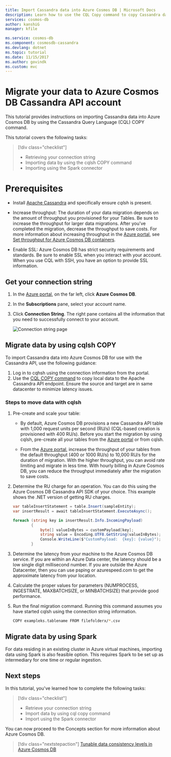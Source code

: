```yaml
---
title: Import Cassandra data into Azure Cosmos DB | Microsoft Docs
description: Learn how to use the CQL Copy command to copy Cassandra data into Azure Cosmos DB.
services: cosmos-db
author: kanshiG
manager: kfile

ms.service: cosmos-db
ms.component: cosmosdb-cassandra
ms.devlang: dotnet
ms.topic: tutorial
ms.date: 11/15/2017
ms.author: govindk
ms.custom: mvc
---
```

# Migrate your data to Azure Cosmos DB Cassandra API account

This tutorial provides instructions on importing Cassandra data into Azure Cosmos DB by using the Cassandra Query Language (CQL) COPY command. 

This tutorial covers the following tasks:

> [!div class="checklist"]
> * Retrieving your connection string
> * Importing data by using the cqlsh COPY command
> * Importing using the Spark connector 

# Prerequisites

* Install [Apache Cassandra](http://cassandra.apache.org/download/) and specifically ensure *cqlsh* is present.  

* Increase throughput: The duration of your data migration depends on the amount of throughput you provisioned for your Tables. Be sure to increase the throughput for larger data migrations. After you've completed the migration, decrease the throughput to save costs. For more information about increasing throughput in the [Azure portal](https://portal.azure.com), see [Set throughput for Azure Cosmos DB containers](set-throughput.md).  

* Enable SSL: Azure Cosmos DB has strict security requirements and standards. Be sure to enable SSL when you interact with your account. When you use CQL with SSH, you have an option to provide SSL information. 

## Get your connection string

1. In the [Azure portal](https://portal.azure.com), on the far left, click **Azure Cosmos DB**.

2. In the **Subscriptions** pane, select your account name.

3. Click **Connection String**. The right pane contains all the information that you need to successfully connect to your account.

    ![Connection string page](./media/cassandra-import-data/keys.png)

## Migrate data by using cqlsh COPY

To import Cassandra data into Azure Cosmos DB for use with the Cassandra API, use the following guidance:

1. Log in to cqhsh using the connection information from the portal.
2. Use the [CQL COPY command](http://cassandra.apache.org/doc/latest/tools/cqlsh.html#cqlsh) to copy local data to the Apache Cassandra API endpoint. Ensure the source and target are in same datacenter to minimize latency issues.

### Steps to move data with cqlsh

1. Pre-create and scale your table:
    * By default, Azure Cosmos DB provisions a new Cassandra API table with 1,000 request units per second (RU/s) (CQL-based creation is provisioned with 400 RU/s). Before you start the migration by using cqlsh, pre-create all your tables from the [Azure portal](https://portal.azure.com) or from cqlsh. 

    * From the [Azure portal](https://portal.azure.com), increase the throughput of your tables from the default throughput (400 or 1000 RU/s) to 10,000 RU/s for the duration of migration. With the higher throughput, you can avoid rate limiting and migrate in less time. With hourly billing in Azure Cosmos DB, you can reduce the throughput immediately after the migration to save costs.

2. Determine the RU charge for an operation. You can do this using the Azure Cosmos DB Cassandra API SDK of your choice. This example shows the .NET version of getting RU charges. 

    ```csharp
    var tableInsertStatement = table.Insert(sampleEntity);
    var insertResult = await tableInsertStatement.ExecuteAsync();

    foreach (string key in insertResult.Info.IncomingPayload)
            {
                byte[] valueInBytes = customPayload[key];
                string value = Encoding.UTF8.GetString(valueInBytes);
                Console.WriteLine($"CustomPayload:  {key}: {value}");
            }
 
    ``` 

3. Determine the latency from your machine to the Azure Cosmos DB service. If you are within an Azure Data center, the latency should be a low single digit millisecond number. If you are outside the Azure Datacenter, then you can use psping or azurespeed.com to get the approximate latency from your location.   

4. Calculate the proper values for parameters (NUMPROCESS, INGESTRATE, MAXBATCHSIZE, or MINBATCHSIZE) that provide good performance. 

5. Run the final migration command. Running this command assumes you have started cqlsh using the connection string information.

   ```bash
   COPY exampleks.tablename FROM filefolderx/*.csv 
   ```

## Migrate data by using Spark

For data residing in an existing cluster in Azure virtual machines, importing data using Spark is also feasible option. This requires Spark to be set up as intermediary for one time or regular ingestion. 

## Next steps

In this tutorial, you've learned how to complete the following tasks:

> [!div class="checklist"]
> * Retrieve your connection string
> * Import data by using cql copy command
> * Import using the Spark connector 

You can now proceed to the Concepts section for more information about Azure Cosmos DB. 

> [!div class="nextstepaction"]
>[Tunable data consistency levels in Azure Cosmos DB](../cosmos-db/consistency-levels.md)
